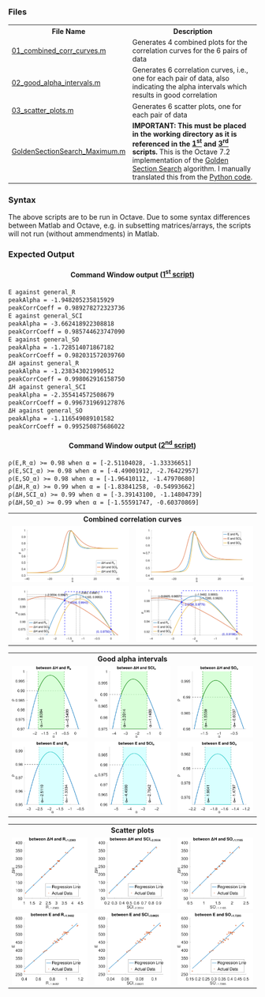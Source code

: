 <h3>Files</h3>
<table>
  <tr><th>File Name</th><th>Description</th></tr>
  <tr><td><a href=01_combined_corr_curves.m>01_combined_corr_curves.m</a></td><td>Generates 4 combined plots for the correlation curves for the 6 pairs of data</td></tr>
  <tr><td><a href=02_good_alpha_intervals.m>02_good_alpha_intervals.m</a></td><td>Generates 6 correlation curves, i.e., one for each pair of data, also indicating the alpha intervals which results in good correlation</td></tr>
  <tr><td><a href=03_scatter_plots.m>03_scatter_plots.m</a></td><td>Generates 6 scatter plots, one for each pair of data</td></tr>
  <tr><td><a href=GoldenSectionSearch_Maximum.m>GoldenSectionSearch_Maximum.m</a></td><td><b>IMPORTANT: This must be placed in the working directory as it is referenced in the <a href=01_combined_corr_curves.m>1<sup>st</sup></a> and <a href=03_scatter_plots.m>3<sup>rd</sup></a> scripts.</b> This is the Octave 7.2 implementation of the <a href="https://en.wikipedia.org/wiki/Golden-section_search">Golden Section Search</a> algorithm. I manually translated this from the <a href="https://en.wikipedia.org/wiki/Golden-section_search">Python code</a>.</td></tr>
</table>
<h3>Syntax</h3>
<p>The above scripts are to be run in Octave. Due to some syntax differences between Matlab and Octave, e.g. in subsetting matrices/arrays, the scripts will not run (without ammendments) in Matlab.</p>
<h3>Expected Output</h3>
<h4 align=center>Command Window output (<a href=01_combined_corr_curves.m>1<sup>st</sup> script</a>)</h4>

```
E against general_R
peakAlpha = -1.948205235815929
peakCorrCoeff = 0.989278272323736
E against general_SCI
peakAlpha = -3.662418922308818
peakCorrCoeff = 0.985744623747090
E against general_SO
peakAlpha = -1.728514071867182
peakCorrCoeff = 0.982031572039760
ΔH against general_R
peakAlpha = -1.238343021990512
peakCorrCoeff = 0.998062916158750
ΔH against general_SCI
peakAlpha = -2.355414572508679
peakCorrCoeff = 0.996731969127876
ΔH against general_SO
peakAlpha = -1.116549089101582
peakCorrCoeff = 0.995250875686022
```

<h4 align=center>Command Window output (<a href=01_combined_corr_curves.m>2<sup>nd</sup> script</a>)</h4>

```
ρ(E,R_α) >= 0.98 when α = [-2.51104028, -1.33336651]
ρ(E,SCI_α) >= 0.98 when α = [-4.49001912, -2.76422957]
ρ(E,SO_α) >= 0.98 when α = [-1.96410112, -1.47970680]
ρ(ΔH,R_α) >= 0.99 when α = [-1.83841258, -0.54993662]
ρ(ΔH,SCI_α) >= 0.99 when α = [-3.39143100, -1.14804739]
ρ(ΔH,SO_α) >= 0.99 when α = [-1.55591747, -0.60370869]
```

<table>
  <tr><th colspan=2>Combined correlation curves</th></tr>
  <tr>
    <td><img src="imgs/01_comb_ccurves_DH_indices_FAR_WIDE.png"></td>
    <td><img src="imgs/01_comb_ccurves_E_indices_FAR_WIDE.png"></td>
  </tr>
  <tr>
    <td><img src="imgs/01_comb_ccurves_DH_indices_NEAR_WIDE.png"></td>
    <td><img src="imgs/01_comb_ccurves_E_indices_NEAR_WIDE.png"></td>
  </tr>
</table>
<table>
  <tr><th colspan=3>Good alpha intervals</th></tr>
  <tr>
    <td><img src="imgs/02_good_a_intervals_DH_R_a.png"></td>
    <td><img src="imgs/02_good_a_intervals_DH_SCI_a.png"></td>
    <td><img src="imgs/02_good_a_intervals_DH_SO_a.png"></td>
  </tr>
  <tr>
    <td><img src="imgs/02_good_a_intervals_E_R_a.png"></td>
    <td><img src="imgs/02_good_a_intervals_E_SCI_a.png"></td>
    <td><img src="imgs/02_good_a_intervals_E_SO_a.png"></td>
  </tr>
</table>
<table>
  <tr><th colspan=3>Scatter plots</th></tr>
  <tr>
    <td><img src="imgs/03_scatter_DH_R.png"></td>
    <td><img src="imgs/03_scatter_DH_SCI.png"></td>
    <td><img src="imgs/03_scatter_DH_SO.png"></td>
  </tr>
  <tr>
    <td><img src="imgs/03_scatter_E_R.png"></td>
    <td><img src="imgs/03_scatter_E_SCI.png"></td>
    <td><img src="imgs/03_scatter_E_SO.png"></td>
  </tr>
</table>
